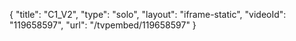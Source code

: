 {
    "title": "C1_V2",
    "type": "solo",
    "layout": "iframe-static",
    "videoId": "119658597",
    "url": "\/tvpembed\/119658597"
}
